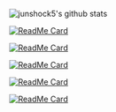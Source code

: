 ![junshock5's github stats](https://github-readme-stats.vercel.app/api?username=junshock5&show_icons=true&theme=radical&bg_color=DEG,COLOR1,COLOR2,COLOR3,COLOR4,COLOR5)

[![ReadMe Card](https://github-readme-stats.vercel.app/api/pin/?username=junshock5&repo=used-market-server&show_icons=true&theme=radical)](https://github.com/junshock5/used-market-server)

[![ReadMe Card](https://github-readme-stats.vercel.app/api/pin/?username=junshock5&repo=coupon&show_icons=true&theme=radical)](https://github.com/junshock5/coupon)

[![ReadMe Card](https://github-readme-stats.vercel.app/api/pin/?username=junshock5&repo=mini-WAS&show_icons=true&theme=radical)](https://github.com/junshock5/mini-WAS)

[![ReadMe Card](https://github-readme-stats.vercel.app/api/pin/?username=junshock5&repo=toby-spring-study&show_icons=true&theme=cobalt)](https://github.com/junshock5/toby-spring-study)

[![ReadMe Card](https://github-readme-stats.vercel.app/api/pin/?username=junshock5&repo=docker_kubernetes&show_icons=true&theme=cobalt)](https://github.com/junshock5/docker_kubernetes)
<!--
**junshock5/junshock5** is a ✨ _special_ ✨ repository because its `README.md` (this file) appears on your GitHub profile.

Here are some ideas to get you started:

- 🔭 I’m currently working on ...
- 🌱 I’m currently learning ...
- 👯 I’m looking to collaborate on ...
- 🤔 I’m looking for help with ...
- 💬 Ask me about ...
- 📫 How to reach me: ...
- 😄 Pronouns: ...
- ⚡ Fun fact: ...
-->
